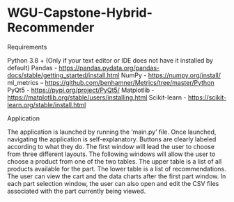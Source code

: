 # WGU-Capstone-Hybrid-Recommender

Requirements

Python 3.8 + (Only if your text editor or IDE does not have it installed by default)
Pandas - https://pandas.pydata.org/pandas-docs/stable/getting_started/install.html 
NumPy - https://numpy.org/install/ 
ml_metrics – https://github.com/benhamner/Metrics/tree/master/Python  
PyQt5 - https://pypi.org/project/PyQt5/ 
Matplotlib - https://matplotlib.org/stable/users/installing.html 
Scikit-learn - https://scikit-learn.org/stable/install.html 


Application

The application is launched by running the ‘main.py’ file. Once launched, navigating the application is self-explanatory. Buttons are clearly labeled according to what they do. The first window will lead the user to choose from three different layouts. The following windows will allow the user to choose a product from one of the two tables. The upper table is a list of all products available for the part. The lower table is a list of recommendations. The user can view the cart and the data charts after the first part window. In each part selection window, the user can also open and edit the CSV files associated with the part currently being viewed. 
